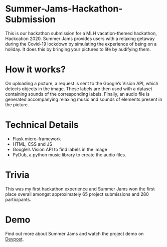 # Summer-Jams-Hackathon-Submission
This is our hackathon submission for a MLH vacation-themed hackathon, Hackcation 2020. Summer Jams provides users with a relaxing getaway during the Covid-19 lockdown by simulating the experience of being on a holiday. It does this by bringing your pictures to life by audifying them.

# How it works?
On uploading a picture, a request is sent to the Google’s Vision API, which detects objects in the image. These labels are then used with a dataset containing sounds of the corresponding labels. Finally, an audio file is generated accompanying relaxing music and sounds of elements present in the picture.

# Technical Details
- Flask micro-framework
- HTML, CSS and JS
- Google’s Vision API to find labels in the image
- PyDub, a python music library to create the audio files.

# Trivia
This was my first hackathon experience and Summer Jams won the first place overall amongst approximately 65 project submissions and 280 participants.

# Demo
Find out more about Summer Jams and watch the project demo on [Devpost](https://devpost.com/software/summerjams).
